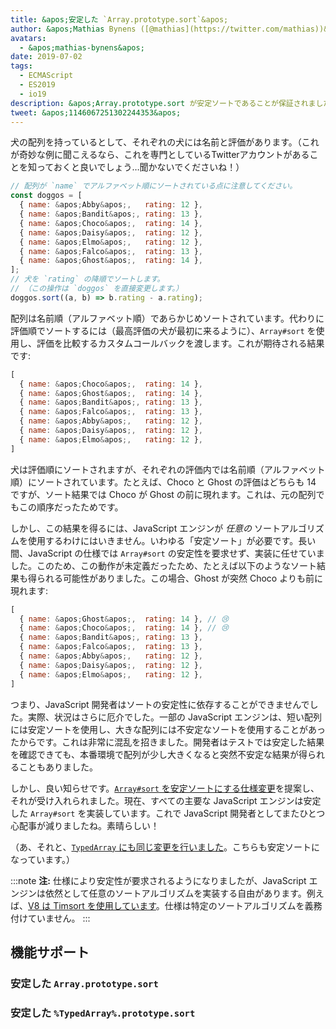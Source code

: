 ```yaml
---
title: &apos;安定した `Array.prototype.sort`&apos;
author: &apos;Mathias Bynens ([@mathias](https://twitter.com/mathias))&apos;
avatars:
  - &apos;mathias-bynens&apos;
date: 2019-07-02
tags:
  - ECMAScript
  - ES2019
  - io19
description: &apos;Array.prototype.sort が安定ソートであることが保証されました。&apos;
tweet: &apos;1146067251302244353&apos;
---
```

犬の配列を持っているとして、それぞれの犬には名前と評価があります。（これが奇妙な例に聞こえるなら、これを専門としているTwitterアカウントがあることを知っておくと良いでしょう…聞かないでくださいね！）

```js
// 配列が `name` でアルファベット順にソートされている点に注意してください。
const doggos = [
  { name: &apos;Abby&apos;,   rating: 12 },
  { name: &apos;Bandit&apos;, rating: 13 },
  { name: &apos;Choco&apos;,  rating: 14 },
  { name: &apos;Daisy&apos;,  rating: 12 },
  { name: &apos;Elmo&apos;,   rating: 12 },
  { name: &apos;Falco&apos;,  rating: 13 },
  { name: &apos;Ghost&apos;,  rating: 14 },
];
// 犬を `rating` の降順でソートします。
// （この操作は `doggos` を直接変更します。）
doggos.sort((a, b) => b.rating - a.rating);
```

<!--truncate-->
配列は名前順（アルファベット順）であらかじめソートされています。代わりに評価順でソートするには（最高評価の犬が最初に来るように）、`Array#sort` を使用し、評価を比較するカスタムコールバックを渡します。これが期待される結果です:

```js
[
  { name: &apos;Choco&apos;,  rating: 14 },
  { name: &apos;Ghost&apos;,  rating: 14 },
  { name: &apos;Bandit&apos;, rating: 13 },
  { name: &apos;Falco&apos;,  rating: 13 },
  { name: &apos;Abby&apos;,   rating: 12 },
  { name: &apos;Daisy&apos;,  rating: 12 },
  { name: &apos;Elmo&apos;,   rating: 12 },
]
```

犬は評価順にソートされますが、それぞれの評価内では名前順（アルファベット順）にソートされています。たとえば、Choco と Ghost の評価はどちらも 14 ですが、ソート結果では Choco が Ghost の前に現れます。これは、元の配列でもこの順序だったためです。

しかし、この結果を得るには、JavaScript エンジンが _任意の_ ソートアルゴリズムを使用するわけにはいきません。いわゆる「安定ソート」が必要です。長い間、JavaScript の仕様では `Array#sort` の安定性を要求せず、実装に任せていました。このため、この動作が未定義だったため、たとえば以下のようなソート結果も得られる可能性がありました。この場合、Ghost が突然 Choco よりも前に現れます:

```js
[
  { name: &apos;Ghost&apos;,  rating: 14 }, // 😢
  { name: &apos;Choco&apos;,  rating: 14 }, // 😢
  { name: &apos;Bandit&apos;, rating: 13 },
  { name: &apos;Falco&apos;,  rating: 13 },
  { name: &apos;Abby&apos;,   rating: 12 },
  { name: &apos;Daisy&apos;,  rating: 12 },
  { name: &apos;Elmo&apos;,   rating: 12 },
]
```

つまり、JavaScript 開発者はソートの安定性に依存することができませんでした。実際、状況はさらに厄介でした。一部の JavaScript エンジンは、短い配列には安定ソートを使用し、大きな配列には不安定なソートを使用することがあったからです。これは非常に混乱を招きました。開発者はテストでは安定した結果を確認できても、本番環境で配列が少し大きくなると突然不安定な結果が得られることもありました。

しかし、良い知らせです。[`Array#sort` を安定ソートにする仕様変更](https://github.com/tc39/ecma262/pull/1340)を提案し、それが受け入れられました。現在、すべての主要な JavaScript エンジンは安定した `Array#sort` を実装しています。これで JavaScript 開発者としてまたひとつ心配事が減りましたね。素晴らしい！

（あ、それと、[`TypedArray` にも同じ変更を行いました](https://github.com/tc39/ecma262/pull/1433)。こちらも安定ソートになっています。）

:::note
**注:** 仕様により安定性が要求されるようになりましたが、JavaScript エンジンは依然として任意のソートアルゴリズムを実装する自由があります。例えば、[V8 は Timsort を使用しています](/blog/array-sort#timsort)。仕様は特定のソートアルゴリズムを義務付けていません。
:::

## 機能サポート

### 安定した `Array.prototype.sort`

<feature-support chrome="70 /blog/v8-release-70#javascript-language-features"
                 firefox="yes"
                 safari="yes"
                 nodejs="12 https://twitter.com/mathias/status/1120700101637353473"
                 babel="yes https://github.com/zloirock/core-js#ecmascript-array"></feature-support>

### 安定した `%TypedArray%.prototype.sort`

<feature-support chrome="74 https://bugs.chromium.org/p/v8/issues/detail?id=8567"
                 firefox="67 https://bugzilla.mozilla.org/show_bug.cgi?id=1290554"
                 safari="yes"
                 nodejs="12 https://twitter.com/mathias/status/1120700101637353473"
                 babel="yes https://github.com/zloirock/core-js#ecmascript-typed-arrays"></feature-support>

